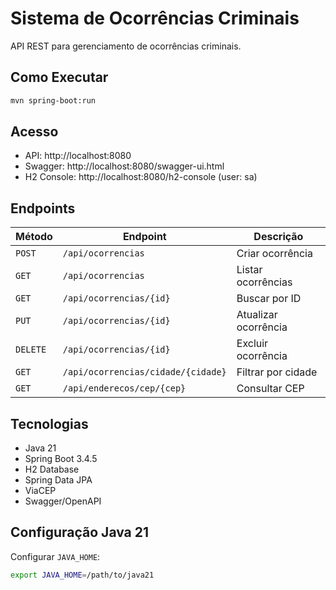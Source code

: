# Sistema de Ocorrências Criminais

API REST para gerenciamento de ocorrências criminais.

## Como Executar

```bash
mvn spring-boot:run
```

## Acesso

- API: http://localhost:8080
- Swagger: http://localhost:8080/swagger-ui.html
- H2 Console: http://localhost:8080/h2-console (user: sa)

## Endpoints

| Método | Endpoint | Descrição |
|--------|----------|-----------|
| `POST` | `/api/ocorrencias` | Criar ocorrência |
| `GET` | `/api/ocorrencias` | Listar ocorrências |
| `GET` | `/api/ocorrencias/{id}` | Buscar por ID |
| `PUT` | `/api/ocorrencias/{id}` | Atualizar ocorrência |
| `DELETE` | `/api/ocorrencias/{id}` | Excluir ocorrência |
| `GET` | `/api/ocorrencias/cidade/{cidade}` | Filtrar por cidade |
| `GET` | `/api/enderecos/cep/{cep}` | Consultar CEP |

## Tecnologias

- Java 21
- Spring Boot 3.4.5
- H2 Database
- Spring Data JPA
- ViaCEP
- Swagger/OpenAPI

## Configuração Java 21

Configurar `JAVA_HOME`:
```bash
export JAVA_HOME=/path/to/java21
```
